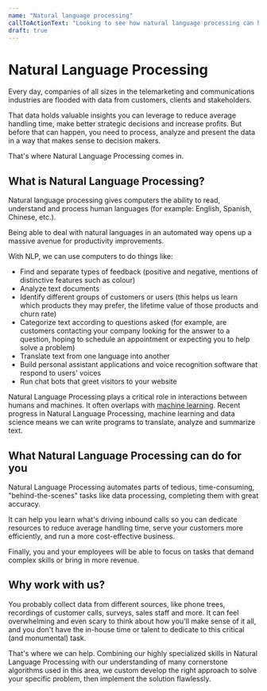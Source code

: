 ```yaml
---
name: "Natural language processing"
callToActionText: "Looking to see how natural language processing can help your organization unlock new efficiencies and product possibilities? We would be happy to talk about how natural language processing could be utilized in your organization"
draft: true
---
```


# Natural Language Processing 

Every day, companies of all sizes in the telemarketing and communications industries are flooded with data from customers, clients and stakeholders.

That data holds valuable insights you can leverage to reduce average handling time, make better strategic decisions and increase profits. But before that can happen, you need to process, analyze and present the data in a way that makes sense to decision makers. 

That's where Natural Language Processing comes in.



## What is Natural Language Processing?

Natural language processing gives computers the ability to read, understand and process human languages (for example: English, Spanish, Chinese, etc.).

Being able to deal with natural languages in an automated way opens up a massive avenue for productivity improvements.

With NLP, we can use computers to do things like:

- Find and separate types of feedback (positive and negative, mentions of distinctive features such as colour)
- Analyze text documents
- Identify different groups of customers or users (this helps us learn which products they may prefer, the lifetime value of those products and churn rate)
- Categorize text according to questions asked (for example, are customers contacting your company looking for the answer to a question, hoping to schedule an appointment or expecting you to help solve a problem)
- Translate text from one language into another 
- Build personal assistant applications and voice recognition software that respond to users' voices
- Run chat bots that greet visitors to your website 

Natural Language Processing plays a critical role in interactions between humans and machines. It often overlaps with [machine learning](https://github.com/shuttle1987/CPS_content/blob/master/content/services/machine-learning.md). Recent progress in Natural Language Processing, machine learning and data science means we can write programs to translate, analyze and summarize text. 



## What Natural Language Processing can do for you 

Natural Language Processing automates parts of tedious, time-consuming, "behind-the-scenes" tasks like data processing, completing them with great accuracy. 

It can help you learn what's driving inbound calls so you can dedicate resources to reduce average handling time, serve your customers more efficiently, and run a more cost-effective business.

Finally, you and your employees will be able to focus on tasks that demand complex skills or bring in more revenue.



## Why work with us?

You probably collect data from different sources, like phone trees, recordings of customer calls, surveys, sales staff and more. It can feel overwhelming and even scary to think about how you'll make sense of it all, and you don't have the in-house time or talent to dedicate to this critical (and monumental) task.

That's where we can help. Combining our highly specialized skills in Natural Language Processing with our understanding of many cornerstone algorithms used in this area, we custom develop the right approach to solve your specific problem, then implement the solution flawlessly. 





